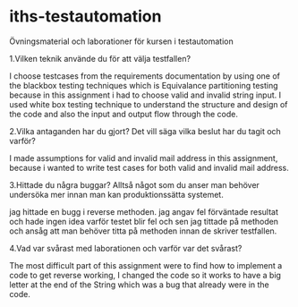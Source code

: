 # iths-testautomation
Övningsmaterial och laborationer för kursen i testautomation

1.Vilken teknik använde du för att välja testfallen?

  I choose testcases from the requirements documentation by using one of the blackbox testing techniques which is Equivalance partitioning   testing because in this assignment i had to choose valid and invalid string input. I used white box testing technique to understand the   structure and design of the code and also the input and output flow through the code.
  
2.Vilka antaganden har du gjort? Det vill säga vilka beslut har du tagit och varför?

  I made assumptions for valid and invalid  mail address in this assignment, because i wanted to write test cases for both valid and         invalid mail address. 

3.Hittade du några buggar? Alltså något som du anser man behöver undersöka mer innan man kan produktionssätta systemet.

  jag hittade en bugg i reverse methoden. jag angav fel förväntade resultat och hade ingen idea varför testet blir fel och sen jag tittade   på methoden och ansåg att man behöver titta på methoden innan de skriver testfallen.

4.Vad var svårast med laborationen och varför var det svårast?

The most difficult part of this assignment were to find how to implement a code to get reverse working, I changed the code so it works to have  a big letter at the end of the String which was a bug that already were in the code.

  
